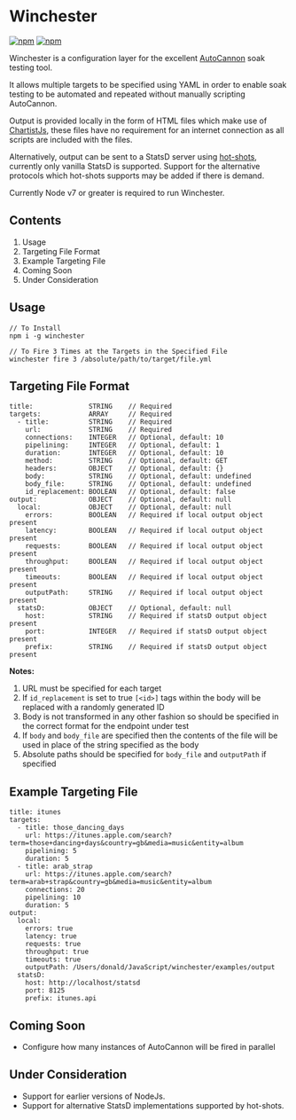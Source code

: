 # Winchester

[![npm](https://img.shields.io/npm/v/winchester.svg)](https://www.npmjs.com/package/winchester)
[![npm](https://img.shields.io/npm/dt/winchester.svg)](https://www.npmjs.com/package/winchester)

Winchester is a configuration layer for the excellent [AutoCannon](https://github.com/mcollina/autocannon) soak testing tool.

It allows multiple targets to be specified using YAML in order to enable soak testing to be automated and repeated without manually scripting AutoCannon.

Output is provided locally in the form of HTML files which make use of [ChartistJs](https://gionkunz.github.io/chartist-js/), these files have no requirement for an internet connection as all scripts are included with the files.

Alternatively, output can be sent to a StatsD server using [hot-shots](https://github.com/brightcove/hot-shots), currently only vanilla StatsD is supported. Support for the alternative protocols which hot-shots supports may be added if there is demand.

Currently Node v7 or greater is required to run Winchester.

Contents
--------
1. Usage
2. Targeting File Format
3. Example Targeting File
4. Coming Soon
5. Under Consideration

Usage
-----
```
// To Install
npm i -g winchester

// To Fire 3 Times at the Targets in the Specified File
winchester fire 3 /absolute/path/to/target/file.yml
```

Targeting File Format
---------------------
```
title:              STRING    // Required
targets:            ARRAY     // Required
  - title:          STRING    // Required
    url:            STRING    // Required
    connections:    INTEGER   // Optional, default: 10
    pipelining:     INTEGER   // Optional, default: 1
    duration:       INTEGER   // Optional, default: 10
    method:         STRING    // Optional, default: GET
    headers:        OBJECT    // Optional, default: {}
    body:           STRING    // Optional, default: undefined
    body_file:      STRING    // Optional, default: undefined
    id_replacement: BOOLEAN   // Optional, default: false
output:             OBJECT    // Optional, default: null
  local:            OBJECT    // Optional, default: null
    errors:         BOOLEAN   // Required if local output object present
    latency:        BOOLEAN   // Required if local output object present
    requests:       BOOLEAN   // Required if local output object present
    throughput:     BOOLEAN   // Required if local output object present
    timeouts:       BOOLEAN   // Required if local output object present
    outputPath:     STRING    // Required if local output object present
  statsD:           OBJECT    // Optional, default: null
    host:           STRING    // Required if statsD output object present
    port:           INTEGER   // Required if statsD output object present
    prefix:         STRING    // Required if statsD output object present
```

__Notes:__

1. URL must be specified for each target
2. If `id_replacement` is set to true `[<id>]` tags within the body will be replaced with a randomly generated ID
2. Body is not transformed in any other fashion so should be specified in the correct format for the endpoint under test
3. If `body` and `body_file` are specified then the contents of the file will be used in place of the string specified as the body
4. Absolute paths should be specified for `body_file` and `outputPath` if specified

Example Targeting File
----------------------
```
title: itunes
targets:
  - title: those_dancing_days
    url: https://itunes.apple.com/search?term=those+dancing+days&country=gb&media=music&entity=album
    pipelining: 5
    duration: 5
  - title: arab_strap
    url: https://itunes.apple.com/search?term=arab+strap&country=gb&media=music&entity=album
    connections: 20
    pipelining: 10
    duration: 5
output:
  local:
    errors: true
    latency: true
    requests: true
    throughput: true
    timeouts: true
    outputPath: /Users/donald/JavaScript/winchester/examples/output
  statsD:
    host: http://localhost/statsd
    port: 8125
    prefix: itunes.api
```

Coming Soon
-----------
- Configure how many instances of AutoCannon will be fired in parallel

Under Consideration
-------------------
- Support for earlier versions of NodeJs.
- Support for alternative StatsD implementations supported by hot-shots.
